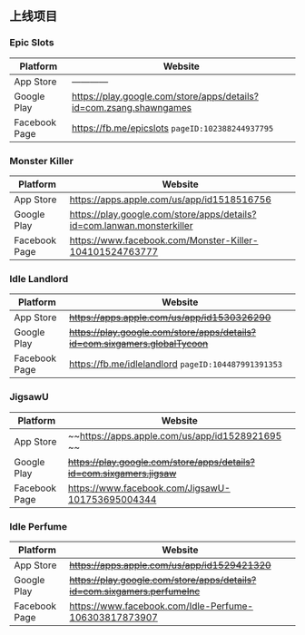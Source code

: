 ## 上线项目


### Epic Slots
Platform      |  Website
------------- | -------------
App Store     |  ————
Google Play   | https://play.google.com/store/apps/details?id=com.zsang.shawngames
Facebook Page | https://fb.me/epicslots  `pageID:102388244937795`


### Monster Killer
Platform      | Website
------------- | -------------
App Store     |  https://apps.apple.com/us/app/id1518516756
Google Play   |  https://play.google.com/store/apps/details?id=com.lanwan.monsterkiller
Facebook Page |  https://www.facebook.com/Monster-Killer-104101524763777


### Idle Landlord
Platform      | Website
------------- | -------------
App Store     |  ~~https://apps.apple.com/us/app/id1530326290~~
Google Play   |  ~~https://play.google.com/store/apps/details?id=com.sixgamers.globalTycoon~~
Facebook Page | https://fb.me/idlelandlord   `pageID:104487991391353`


### JigsawU
Platform      | Website
------------- | -------------
App Store     |  ~~https://apps.apple.com/us/app/id1528921695 ~~
Google Play   |  ~~https://play.google.com/store/apps/details?id=com.sixgamers.jigsaw~~
Facebook Page | https://www.facebook.com/JigsawU-101753695004344

### Idle Perfume
Platform      | Website
------------- | -------------
App Store     | ~~https://apps.apple.com/us/app/id1529421320~~
Google Play   | ~~https://play.google.com/store/apps/details?id=com.sixgamers.perfumeInc~~
Facebook Page | https://www.facebook.com/Idle-Perfume-106303817873907

